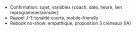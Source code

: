 - Confirmation: sujet, variables {coach, date, heure, lien reprogrammer/annuler}
- Rappel J-1: tonalité courte, mobile-friendly
- Rebook no-show: empathique, proposition 3 créneaux (IA)
